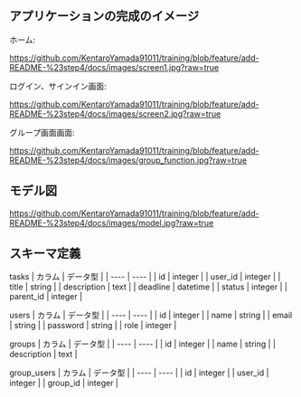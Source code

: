 ## アプリケーションの完成のイメージ
ホーム:

https://github.com/KentaroYamada91011/training/blob/feature/add-README-%23step4/docs/images/screen1.jpg?raw=true

ログイン、サインイン画面:

https://github.com/KentaroYamada91011/training/blob/feature/add-README-%23step4/docs/images/screen2.jpg?raw=true

グループ画面画面:

https://github.com/KentaroYamada91011/training/blob/feature/add-README-%23step4/docs/images/group_function.jpg?raw=true


## モデル図
https://github.com/KentaroYamada91011/training/blob/feature/add-README-%23step4/docs/images/model.jpg?raw=true


## スキーマ定義
tasks
|  カラム  |  データ型  |
| ---- | ---- |
|  id  |  integer  |
|  user_id  |  integer  |
|  title  |  string  |
|  description  |  text  |
|  deadline  |  datetime  |
|  status  |  integer  |
|  parent_id  |  integer  |

users
|  カラム  |  データ型  |
| ---- | ---- |
|  id  |  integer  |
|  name  |  string  |
|  email  |  string  |
|  password  |  string  |
|  role  |  integer  |

groups
|  カラム  |  データ型  |
| ---- | ---- |
|  id  |  integer  |
|  name  |  string  |
|  description  |  text  |

group_users
|  カラム  |  データ型  |
| ---- | ---- |
|  id  |  integer  |
|  user_id  |  integer  |
|  group_id  |  integer  |
